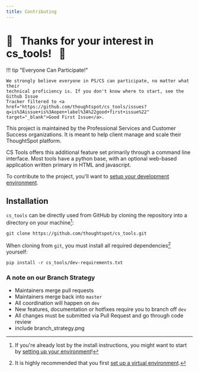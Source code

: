 ```yaml
---
title: Contributing
---
```


# :tada: &nbsp; Thanks for your interest in cs_tools! &nbsp; :tada:

!!! tip "Everyone Can Participate!"

    We strongly believe everyone in PS/CS can participate, no matter what their
    technical proficiency is. If you don't know where to start, see the Github Issue
    Tracker filtered to <a href="https://github.com/thoughtspot/cs_tools/issues?q=is%3Aissue+is%3Aopen+label%3A%22good+first+issue%22" target="_blank">Good First Issue</a>.

This project is maintained by the Professional Services and Customer Success
organizations. It is meant to help client manage and scale their ThoughtSpot platform.

CS Tools offers this additional feature set primarily through a command line interface.
Most tools have a python base, with an optional web-based application written primary
in HTML and javascript.

To contribute to the project, you'll want to [setup your development environment][setup].

## Installation

`cs_tools` can be directly used from GitHub by cloning the repository into a directory
on your machine[^1]:

```
git clone https://github.com/thoughtspot/cs_tools.git
```

When cloning from `git`, you must install all required dependencies[^2] yourself:

```
pip install -r cs_tools/dev-requirements.txt
```

### A note on our __Branch Strategy__

- Maintainers merge pull requests
- Maintainers merge back into `master`
- All coordination will happen on `dev`
- New features, documentation or hotfixes require you to branch off `dev`
- All changes must be submitted via Pull Request and go through code review
- include branch_strategy.png

[^1]:
    If you're already lost by the install instructions, you might want to start by
    [setting up your environment][setup]!

[^2]: 
    It is highly recommended that you first [set up a virtual environment][venv].

[setup]: ../environment-setup
[venv]: ../environment-setup#virtual-environments
